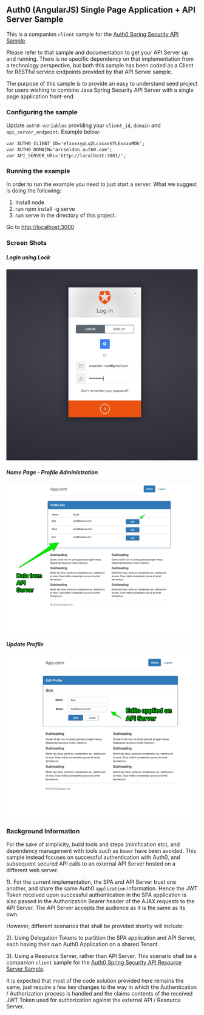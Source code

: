 ## Auth0 (AngularJS) Single Page Application + API Server Sample

This is a companion `client` sample for the [Auth0 Spring Security API Sample](https://github.com/auth0-samples/auth0-spring-security-api-sample).

Please refer to that sample and documentation to get your API Server up and running. There is no specific dependency on that implementation from a technology perspective, but both this sample has been coded as a Client for RESTful service endpoints provided by that API Server sample.

The purpose of this sample is to provide an easy to understand seed project for users wishing to combine Java Spring Security API Server with a single page application front-end.

### Configuring the sample

Update `auth0-variables` providing your `client_id`, `domain` and `api_server_endpoint`.  Example below:

```
var AUTH0_CLIENT_ID='eTxxxxypLq2LcxxxxhYL6xxxxMDh';
var AUTH0_DOMAIN='arcseldon.auth0.com';
var API_SERVER_URL='http://localhost:3001/';
```

### Running the example

In order to run the example you need to just start a server. What we suggest is doing the following:

1. Install node
1. run npm install -g serve
1. run serve in the directory of this project.

Go to [http://localhost:3000](http://localhost:3000)

### Screen Shots

##### Login using Lock

![](img/1.login.jpg)

##### Home Page - Profile Administration

![](img/2.home.jpg)

##### Update Profile

![](img/3.update.jpg)


### Background Information

For the sake of simplicity, build tools and steps (minification etc), and dependency management with tools such as `bower` have been avoided. This sample instead focuses on successful authentication with Auth0, and subsequent secured API calls to an external API Server hosted on a different web server.

1). For the current implementation, the SPA and API Server trust one another, and share the same Auth0 `application` information. Hence the JWT Token received upon successful authentication in the SPA application is also passed in the Authorization Bearer header of the AJAX requests to the API Server. The API Server accepts the audience as it is the same as its own.

However, different scenarios that shall be provided shortly will include:

2). Using Delegation Tokens to partition the SPA application and API Server, each having their own Auth0 Application on a shared Tenant.

3). Using a Resource Server, rather than API Server. This scenario shall be a companion `client` sample for the [Auth0 Spring Security API Resource Server Sample](https://github.com/auth0-samples/auth0-spring-security-api-resource-server-sample).

It is expected that most of the code solution provided here remains the same, just require a few key changes to the way in which the Authentication / Authorization process is handled and the claims contents of the received JWT Token used for authorization against the external API / Resource Server.

